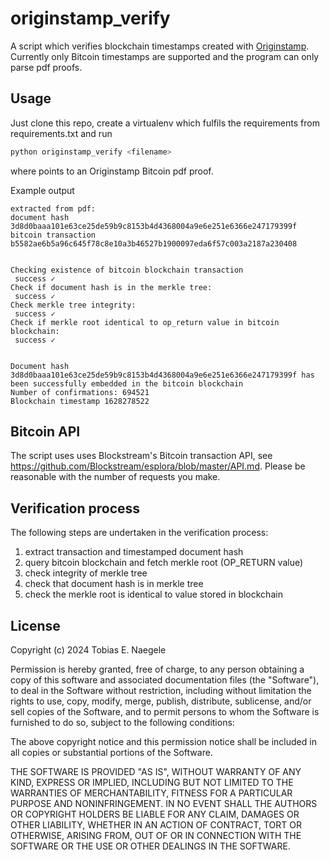 # originstamp_verify
A script which verifies blockchain timestamps created with [Originstamp](https://originstamp.com/). Currently only Bitcoin timestamps are supported and the program can only parse pdf proofs. 

## Usage
Just clone this repo, create a virtualenv which fulfils the requirements from requirements.txt and run
~~~bash
python originstamp_verify <filename>
~~~
where <filename> points to an Originstamp Bitcoin pdf proof.

Example output
~~~
extracted from pdf:
document hash 3d8d0baaa101e63ce25de59b9c8153b4d4368004a9e6e251e6366e247179399f
bitcoin transaction b5582ae6b5a96c645f78c8e10a3b46527b1900097eda6f57c003a2187a230408


Checking existence of bitcoin blockchain transaction
 success ✓
Check if document hash is in the merkle tree:
 success ✓
Check merkle tree integrity:
 success ✓
Check if merkle root identical to op_return value in bitcoin blockchain:
 success ✓


Document hash 3d8d0baaa101e63ce25de59b9c8153b4d4368004a9e6e251e6366e247179399f has been successfully embedded in the bitcoin blockchain
Number of confirmations: 694521
Blockchain timestamp 1628278522
~~~


## Bitcoin API
The script uses uses Blockstream's Bitcoin transaction API, see https://github.com/Blockstream/esplora/blob/master/API.md. 
Please be reasonable with the number of requests you make.

## Verification process
The following steps are undertaken in the verification process:
1) extract transaction and timestamped document hash
2) query bitcoin blockchain and fetch merkle root (OP_RETURN value)
3) check integrity of merkle tree
4) check that document hash is in merkle tree
5) check the merkle root is identical to value stored in blockchain


## License
Copyright (c) 2024 Tobias E. Naegele

Permission is hereby granted, free of charge, to any person obtaining a copy
of this software and associated documentation files (the "Software"), to deal
in the Software without restriction, including without limitation the rights
to use, copy, modify, merge, publish, distribute, sublicense, and/or sell
copies of the Software, and to permit persons to whom the Software is
furnished to do so, subject to the following conditions:

The above copyright notice and this permission notice shall be included in all
copies or substantial portions of the Software.

THE SOFTWARE IS PROVIDED "AS IS", WITHOUT WARRANTY OF ANY KIND, EXPRESS OR
IMPLIED, INCLUDING BUT NOT LIMITED TO THE WARRANTIES OF MERCHANTABILITY,
FITNESS FOR A PARTICULAR PURPOSE AND NONINFRINGEMENT. IN NO EVENT SHALL THE
AUTHORS OR COPYRIGHT HOLDERS BE LIABLE FOR ANY CLAIM, DAMAGES OR OTHER
LIABILITY, WHETHER IN AN ACTION OF CONTRACT, TORT OR OTHERWISE, ARISING FROM,
OUT OF OR IN CONNECTION WITH THE SOFTWARE OR THE USE OR OTHER DEALINGS IN THE
SOFTWARE.
